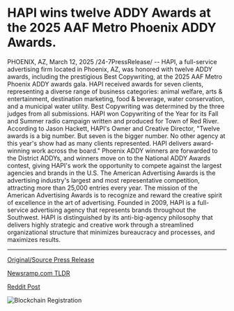 # HAPI wins twelve ADDY Awards at the 2025 AAF Metro Phoenix ADDY Awards.

PHOENIX, AZ, March 12, 2025 /24-7PressRelease/ -- HAPI, a full-service advertising firm located in Phoenix, AZ, was honored with twelve ADDY awards, including the prestigious Best Copywriting, at the 2025 AAF Metro Phoenix ADDY awards gala. HAPI received awards for seven clients, representing a diverse range of business categories: animal welfare, arts & entertainment, destination marketing, food & beverage, water conservation, and a municipal water utility. Best Copywriting was determined by the three judges from all submissions. HAPI won Copywriting of the Year for its Fall and Summer radio campaign written and produced for Town of Red River.   According to Jason Hackett, HAPI's Owner and Creative Director, "Twelve awards is a big number. But seven is the bigger number. No other agency at this year's show had as many clients represented. HAPI delivers award-winning work across the board." Phoenix ADDY winners are forwarded to the District ADDYs, and winners move on to the National ADDY Awards contest, giving HAPI's work the opportunity to compete against the largest agencies and brands in the U.S.   The American Advertising Awards is the advertising industry's largest and most representative competition, attracting more than 25,000 entries every year. The mission of the American Advertising Awards is to recognize and reward the creative spirit of excellence in the art of advertising.  Founded in 2009, HAPI is a full-service advertising agency that represents brands throughout the Southwest. HAPI is distinguished by its anti-big-agency philosophy that delivers highly strategic and creative work through a streamlined organizational structure that minimizes bureaucracy and processes, and maximizes results. 

---

[Original/Source Press Release](https://www.24-7pressrelease.com/press-release/520522/hapi-wins-twelve-addy-awards-at-the-2025-aaf-metro-phoenix-addy-awards)
                    

[Newsramp.com TLDR](https://newsramp.com/curated-news/hapi-wins-twelve-addy-awards-including-best-copywriting-at-2025-aaf-metro-phoenix-gala/44fe76d7d25103a65ae1239df8195834) 

 



[Reddit Post](https://www.reddit.com/r/Lifestyle_Culture/comments/1j9eezm/hapi_wins_twelve_addy_awards_including_best/) 



![Blockchain Registration](https://cdn.newsramp.app/24-7PressRelease/qrcode/253/12/veilfX44.webp)